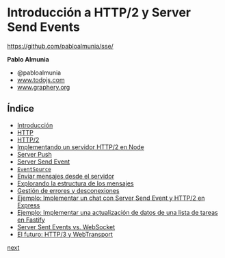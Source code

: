 # Introducción a HTTP/2 y Server Send Events

https://github.com/pabloalmunia/sse/

**Pablo Almunia**

- @pabloalmunia
- www.todojs.com
- www.graphery.org


## Índice

- [Introducción](CH-00.md)
- [HTTP](CH-01.md)
- [HTTP/2](CH-02.md)
- [Implementando un servidor HTTP/2 en Node](CH-03.md)
- [Server Push](CH-04.md)
- [Server Send Event](CH-05.md)
- [`EventSource`](CH-06.md)
- [Enviar mensajes desde el servidor](CH-07.md)
- [Explorando la estructura de los mensajes](CH-08.md)
- [Gestión de errores y desconexiones](CH-09.md)
- [Ejemplo: Implementar un chat con Server Send Event y HTTP/2 en Express](CH-10.md)
- [Ejemplo: Implementar una actualización de datos de una lista de tareas en Fastify](CH-11.md)
- [Server Sent Events vs. WebSocket](CH-12.md)
- [El futuro: HTTP/3 y WebTransport](CH-13.md)

[next](CH-00.md)
